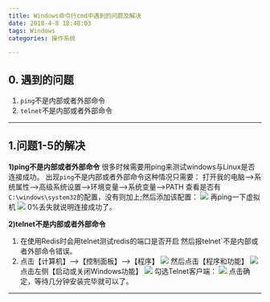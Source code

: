 ```yaml
---
title: Windows命令行cmd中遇到的问题及解决
date: 2018-4-8 18:48:03 
tags: Windows
categories: 操作系统

---
```

## 0. 遇到的问题
1. `ping`不是内部或者外部命令
2. `telnet`不是内部或者外部命令

---
## 1.问题1-5的解决
**1)ping不是内部或者外部命令**
很多时候需要用ping来测试windows与Linux是否连接成功。
出现`ping`不是内部或者外部命令这种情况只需要：
打开我的电脑-->系统属性-->高级系统设置-->环境变量-->系统变量-->PATH
查看是否有`C:\windows\system32`的配置，没有则加上;然后添加该配置：
![](http://p5ki4lhmo.bkt.clouddn.com/00032cmd%E8%A7%A3%E5%86%B3%E6%96%B9%E6%A1%881-01.jpg)
再ping一下虚拟机
![](http://p5ki4lhmo.bkt.clouddn.com/00032cmd%E8%A7%A3%E5%86%B3%E6%96%B9%E6%A1%881-02.jpg)
0%丢失就说明连接成功了。

**2)telnet不是内部或者外部命令**
1. 在使用Redis时会用telnet测试redis的端口是否开启
然后报telnet`不是内部或者外部命令错误。
2. 点击【计算机】-->【控制面板】-->【程序】
![](http://p5ki4lhmo.bkt.clouddn.com/00032cmd%E8%A7%A3%E5%86%B3%E6%96%B9%E6%A1%881-03.jpg)
然后点击【程序和功能】
![](http://p5ki4lhmo.bkt.clouddn.com/00032cmd%E8%A7%A3%E5%86%B3%E6%96%B9%E6%A1%881-04.jpg)
点击左侧【启动或关闭Windows功能】
![](http://p5ki4lhmo.bkt.clouddn.com/00032cmd%E8%A7%A3%E5%86%B3%E6%96%B9%E6%A1%881-05.jpg)
勾选Telnet客户端：
![](http://p5ki4lhmo.bkt.clouddn.com/00032cmd%E8%A7%A3%E5%86%B3%E6%96%B9%E6%A1%881-06.jpg)
点击确定，等待几分钟安装完毕就可以了。


---